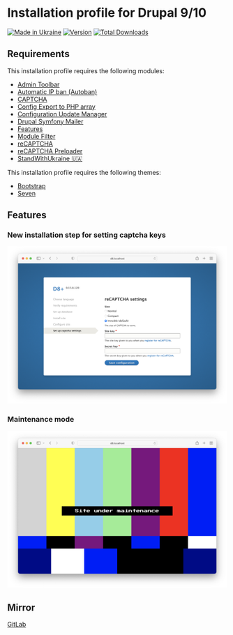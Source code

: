 # Installation profile for Drupal 9/10

[![Made in Ukraine](https://img.shields.io/badge/made_in-ukraine-ffd500.svg?labelColor=005bbb)](https://supportukrainenow.org)
[![Version](http://poser.pugx.org/lexhouk/d8/version)](https://packagist.org/packages/lexhouk/d8)
[![Total Downloads](http://poser.pugx.org/lexhouk/d8/downloads)](https://packagist.org/packages/lexhouk/d8)

## Requirements

This installation profile requires the following modules:

* [Admin Toolbar](https://www.drupal.org/project/admin_toolbar)
* [Automatic IP ban (Autoban)](https://www.drupal.org/project/autoban)
* [CAPTCHA](https://www.drupal.org/project/captcha)
* [Config Export to PHP array](https://www.drupal.org/project/config2php)
* [Configuration Update Manager](https://www.drupal.org/project/config_update)
* [Drupal Symfony Mailer](https://www.drupal.org/project/symfony_mailer)
* [Features](https://www.drupal.org/project/features)
* [Module Filter](https://www.drupal.org/project/module_filter)
* [reCAPTCHA](https://www.drupal.org/project/recaptcha)
* [reCAPTCHA Preloader](https://www.drupal.org/project/recaptcha_preloader)
* [StandWithUkraine 🇺🇦](https://www.drupal.org/project/standwithukraine)

This installation profile requires the following themes:

* [Bootstrap](https://www.drupal.org/project/bootstrap)
* [Seven](https://www.drupal.org/project/seven)

## Features

### New installation step for setting captcha keys

![captcha](images/captcha.png "captcha")

### Maintenance mode

![maintenance](images/maintenance.png "maintenance")

## Mirror

[GitLab](https://gitlab.com/chmez/d8)
